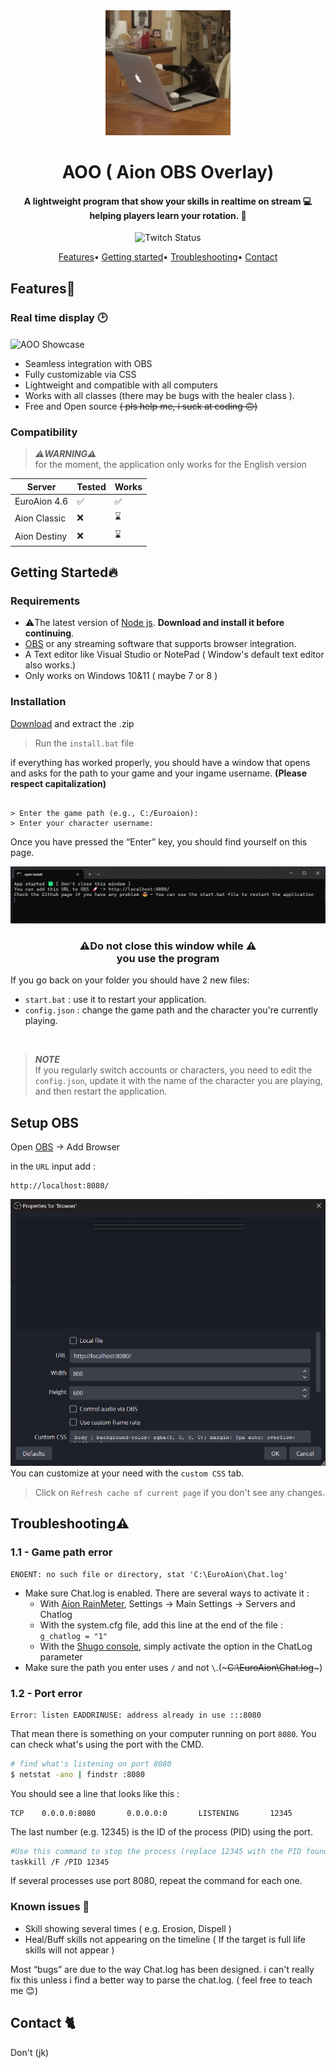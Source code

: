 <div align='center'>
    <img src="./public/assets/giphy.gif" alt="cat doing work" width="200px">
    <h1 align='center'>AOO ( Aion OBS Overlay)</h1>
</div>
<h4 align='center'>A lightweight program that show your skills in realtime on stream 💻<br>helping players learn your rotation. 🚀</h4>

<div align="center">

![Twitch Status](https://img.shields.io/twitch/status/ouaiperdu)

</div>


<div align='center'>
    <a href="#features">Features</a>•
    <a href="#getting-started">Getting started</a>•
    <a href="#troubleshooting">Troubleshooting</a>•
    <a href="#contact">Contact</a>
</div>

## Features📝

### Real time display 🕑
<img src="public/assets/showcase.gif" alt="AOO Showcase" align="center">

* Seamless integration with OBS
* Fully customizable via CSS
* Lightweight and compatible with all computers
* Works with all classes (there may be bugs with the healer class ).
* Free and Open source ~~( pls help me, i suck at coding 🙃)~~

### Compatibility
> ***⚠️WARNING⚠️*** <br>for the moment, the application only works for the English version

<table align="center"><thead>
  <tr>
    <th>Server</th>
    <th>Tested</th>
    <th>Works</th>
  </tr></thead>
<tbody>
  <tr>
    <td>EuroAion 4.6</td>
    <td>✅</td>
    <td>✅</td>
  </tr>
  <tr>
    <td>Aion Classic</td>
    <td>❌</td>
    <td>⌛</td>
  </tr>
  <tr>
    <td>Aion Destiny</td>
    <td>❌</td>
    <td>⌛</td>
  </tr>
</tbody>
</table>

## Getting Started🔥
### Requirements 
* ⚠️The latest version of [Node js](https://nodejs.org/en/download/current). **Download and install it before continuing**.
* [OBS](https://obsproject.com/) or any streaming software that supports browser integration.
* A Text editor like Visual Studio or NotePad ( Window's default text editor also works.)
* Only works on Windows 10&11 ( maybe 7 or 8 )
### Installation
[Download](https://github.com/Aionforever/Aion-OBS-Overlay/releases/tag/Aoo) and extract the .zip
> Run the `install.bat` file 

if everything has worked properly, you should have a window that opens and asks for the path to your game and your ingame username.
**(Please respect capitalization)**

```

> Enter the game path (e.g., C:/Euroaion): 
> Enter your character username: 

```
Once you have pressed the “Enter” key, you should find yourself on this page. 

![Final terminal](/public/assets/terminal.png)

<h3 align="center">⚠️Do not close this window while ⚠️<br>you use the program</h3>

If you go back on your folder you should have 2 new files:
- `start.bat` : use it to restart your application.
- `config.json` : change the game path and the character you're currently playing.

<br>

> ***NOTE*** <br>If you regularly switch accounts or characters, you need to edit the `config.json`, update it with the name of the character you are playing, and then restart the application.

## Setup OBS
Open [OBS](https://obsproject.com/) -> Add Browser

in the `URL` input add :
```
http://localhost:8080/
```
![OBS Settings](/public/assets/OBS.png)
You can customize at your need with the `custom CSS` tab.

> Click on `Refresh cache of current page` if you don't see any changes.

## Troubleshooting⚠️

### 1.1 - Game path error

```
ENOENT: no such file or directory, stat 'C:\EuroAion\Chat.log'
```
* Make sure Chat.log is enabled. There are several ways to activate it :
    * With [Aion RainMeter](https://rainy.ws/), Settings -> Main Settings -> Servers and Chatlog
    * With the system.cfg file, add this line at the end of the file : `g_chatlog = "1"`
    * With the [Shugo console](https://github.com/grenadium/ShugoConsole), simply activate the option in the ChatLog parameter
* Make sure the path you enter uses `/` and not `\`.(~~~C:\EuroAion\Chat.log~~~)

### 1.2 - Port error
```
Error: listen EADDRINUSE: address already in use :::8080
```
That mean there is something on your computer running on port `8080`. You can check what's using the port with the CMD.
```sh
# find what's listening on port 8080
$ netstat -ano | findstr :8080
```
You should see a line that looks like this : 
```nginx
TCP    0.0.0.0:8080       0.0.0.0:0       LISTENING       12345
```
The last number (e.g. 12345) is the ID of the process (PID) using the port.

```sh
#Use this command to stop the process (replace 12345 with the PID found):
taskkill /F /PID 12345
```
If several processes use port 8080, repeat the command for each one.
### Known issues 🚧
- Skill showing several times ( e.g. Erosion, Dispell )
- Heal/Buff skills not appearing on the timeline ( If the target is full life skills will not appear )

Most “bugs” are due to the way Chat.log has been designed. i can't really fix this unless i find a better way to parse the chat.log. ( feel free to teach me 😊)

## Contact 🐈
Don't (jk)